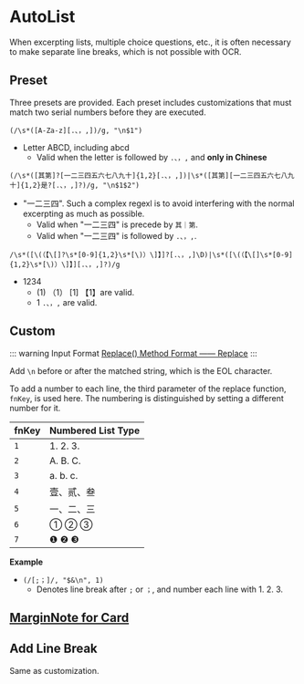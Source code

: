 # AutoList

When excerpting lists, multiple choice questions, etc., it is often necessary to make separate line breaks, which is not possible with OCR.

## Preset

Three presets are provided. Each preset includes customizations that must match two serial numbers before they are executed.

`(/\s*([A-Za-z][.、，,])/g, "\n$1")`

- Letter ABCD, including abcd
  - Valid when the letter is followed by `.、，,` and **only in Chinese**

`(/\s*([其第]?[一二三四五六七八九十]{1,2}[.、，,])|\s*([其第][一二三四五六七八九十]{1,2}是?[.、，,]?)/g, "\n$1$2")`

- "一二三四". Such a complex regexl is to avoid interfering with the normal excerpting as much as possible.
  - Valid when "一二三四" is precede by `其｜第`.
  - Valid when "一二三四" is followed by `.、，,`.

`/\s*([\(（【\[]?\s*[0-9]{1,2}\s*[\)）\]】]?[.、，,]\D)|\s*([\(（【\[]\s*[0-9]{1,2}\s*[\)）\]】][.、，,]?)/g`

- 1234
  - (1) （1） [1] 【1】are valid.
  - 1 `.、，,` are valid.

## Custom

::: warning Input Format
[Replace() Method Format —— Replace](../custom.md#replace-method)
:::

Add `\n` before or after the matched string, which is the EOL character.

To add a number to each line, the third parameter of the replace function, `fnKey`, is used here. The numbering is distinguished by setting a different number for it.

| fnKey | Numbered List Type |
|-------|--------------------|
| `1`   | 1. 2. 3.           |
| `2`   | A. B. C.           |
| `3`   | a. b. c.           |
| `4`   | 壹、贰、叁           |
| `5`   | 一、二、三           |
| `6`   | ① ② ③              |
| `7`   | ❶ ❷ ❸              |

**Example**

- `(/[;；]/, "$&\n", 1)`
  - Denotes line break after  `;` or `；`, and number each line with  1. 2. 3.

## [MarginNote for Card](magicaction4card.md#add-line-break)

## Add Line Break

Same as customization.